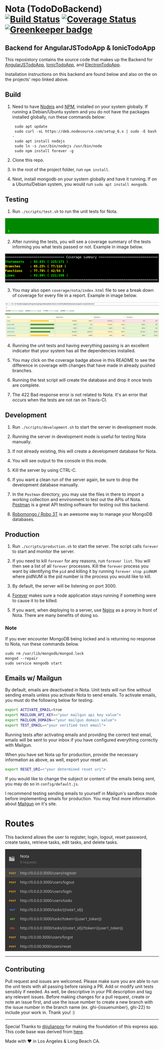 # Nota (TodoDoBackend) [![Build Status](https://travis-ci.org/jaylenw/nota.svg?branch=master)](https://travis-ci.org/jaylenw/nota) [![Coverage Status](https://coveralls.io/repos/github/jaylenw/nota/badge.svg?branch=master)](https://coveralls.io/github/jaylenw/nota?branch=master) [![Greenkeeper badge](https://badges.greenkeeper.io/jaylenw/nota.svg)](https://greenkeeper.io/)

## Backend for AngularJSTodoApp & IonicTodoApp

This reposistory contains the source code that makes up the Backend
for [AngularJSTodoApp](https://github.com/jaylenw/AngularJsTodoApp), [IonicTodoApp](https://github.com/jaylenw/IonicTodoApp), and [ElectronTodoApp](https://github.com/jaylenw/ElectronTodoApp).

Installation instructions on this backend are found below and also on the
on the projects' repo linked above.

## Build

1. Need to have [Nodejs](https://nodejs.org/en/) and [NPM](https://www.npmjs.com/), installed on your system globally. If running a Debian/Ubuntu system and you do not have the packages installed globally, run these commands below:

        sudo apt update  
        sudo curl -sL https://deb.nodesource.com/setup_6.x | sudo -E bash -
        sudo apt install nodejs  
        sudo ln -s /usr/bin/nodejs /usr/bin/node
        sudo npm install forever -g

2. Clone this repo.

3. In the root of the project folder, run `npm install`.

4. Next, install mongodb on your system globally and have it running. If on a Ubuntu/Debian system, you would run
   `sudo apt install mongodb`.

## Testing

1. Run `./scripts/test.sh` to run the unit tests for Nota.

![](https://github.com/jaylenw/nota/raw/master/screenshots/tests.gif)

2. After running the tests, you will see a coverage summary of the tests informing
you what tests passed or not. Example in image below.

![](https://github.com/jaylenw/nota/raw/master/screenshots/coverage-summary.png)

3. You may also open `coverage/nota/index.html` file to see a break down of coverage
for every file in a report. Example in image below.

![](https://github.com/jaylenw/nota/raw/master/screenshots/coverage-report.png)

4. Running the unit tests and having everything passing is an excellent indicator
that your system has all the dependencies installed.

5. You may click on the coverage badge above in this README to see the difference
in coverage with changes that have made in already pushed branches.

6. Running the test script will create the database and drop it once tests are
complete.

7. The 422 Bad response error is not related to Nota. It's an error that occurs
when the tests are not ran on Travis-CI.

## Development

1. Run `./scripts/development.sh` to start the server in development mode.

2. Running the server in development mode is useful for testing Nota manually.

3. If not already existing, this will create a development database for Nota.

4. You will see output to the console in this mode.

5. Kill the server by using CTRL-C.

6. If you want a clean run of the server again, be sure to drop the development
database manually.

7. In the `Postman` directory, you may use the files in there to import a working
collection and environment to test out the APIs of Nota. [Postman](https://www.getpostman.com/) is a great API testing software for testing out this backend.

8. [Robomongo / Robo 3T](https://robomongo.org/) is an awesome way to manage your
MongoDB databases.

## Production

1. Run `./scripts/production.sh` to start the server. The script calls `forever` to start and
monitor the server.

2. If you need to kill `forever` for any reasons, run `forever list`. You will then see a list of all `forever` processes. Kill the `forever` process you want
by identifying the `pid` and killing it by running `forever stop pidNUM` where pidNUM is the pid number is the process you would like to kill.

3. By default, the server will be listening on port 3000.

4. [Forever](https://www.npmjs.com/package/forever) makes sure a node application stays
running if something were to cause it to be killed.

5. If you want, when deploying to a server, use [Nginx](https://www.nginx.com/) as a proxy in front of Nota. There are many benefits of doing so.

### Note

If you ever encounter MongoDB being locked and is returning no response to Nota,
run these commands below.
```
sudo rm /var/lib/mongodb/mongod.lock
mongod --repair
sudo service mongodb start
```

## Emails w/ Mailgun

By default, emails are deactivated in Nota. Unit tests will run fine without sending
emails unless you activate Nota to send emails. To activate emails, you must do the
following below for testing:

```bash
export ACTIVATE_EMAIL=true
export MAILGUN_API_KEY=<"your mailgun api key value">
export MAILGUN_DOMAIN=<"your mailgun domain value">
export TEST_EMAIL=<"your verified test email">
```

Running tests after activating emails and providing the correct test email,
emails will be sent to your inbox if you have configured everything correctly
with Mailgun.

When you have set Nota up for production, provide the necessary information as
above, as well, export your reset uri.

```bash
export RESET_URI=<"your determined reset uri">
```

If you would like to change the subject or content of the emails being sent, you
may do so in `config/default.js`.

I recommend testing sending emails to yourself in Mailgun's sandbox mode before
implementing emails for production. You may find more information about [Mailgun](https://www.mailgun.com/)
on it's site.

# Routes

This backend allows the user to register, login, logout, reset password, create tasks, retrieve tasks, edit tasks, and delete tasks.

![](https://github.com/jaylenw/nota/raw/master/screenshots/current-routes.png)

-------------------------------------------------------------------------------
## Contributing

Pull request and issues are welcomed. Please make sure you are able to run the
unit tests with all passing before raising a PR. Add or modify unit tests sensibly
if needed. As well, be descriptive in your PR description and tag any relevant issues.
Before making changes for a pull request, create or note an issue first, and use the
issue number to create a new branch with the issue number in the branch name
(ex. ghi-{issuenumber}, ghi-22} to include your work in. Thank you! :)

--------------------------------------------------------------------------------

Special Thanks to [@julianpoy](https://github.com/julianpoy) for making the foundation of this express app. This code base was derived from [here](https://github.com/julianpoy/jaylenBackend).

Made with ♥ in Los Angeles & Long Beach CA.
